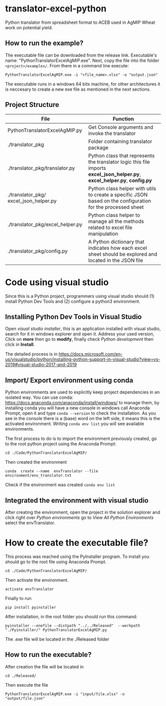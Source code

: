 # translator-excel-python
Python translator from spreadsheet format to ACEB used in AgMIP Wheat work on potential yield.

## How to run the example?

The executable file can be downloaded from the release link. Executable's name: "PythonTranslatorExcelAgMIP.exe".
Next, copy the file into the folder ```<project>/examples/```. From there in a command line execute: 

``` 
PythonTranslatorExcelAgMIP.exe -i "<file_name>.xlsx" -o "output.json"
```

The executable runs in a windows 64 bits machine, for other architectures it is neccesary to create a new exe file as mentioned in the next sections.

## Project Structure

| File | Function |
| ------------- | ------------- |
| PythonTranslatorExcelAgMIP.py  | Get Console arguments and invoke the translator  |
| ./translator_pkg  | Folder containing translator package  |
| ./translator_pkg/translator.py  | Python class that represents the translator logic this file imports **excel_json_helper.py**, **excel_helper.py**, **config.py**  |
| ./translator_pkg/ excel_json_helper.py  | Python class helper with utils to create a specific JSON  based on the configuration for the processed sheet   |
| ./translator_pkg/excel_helper.py | Python class helper to manage all the methods related to excel file manipulation  |
| ./translator_pkg/config.py | A Python dictionary that indicates how each excel sheet should be explored and located in the JSON file     |

# Code using visual studio

Since this is a Python project, programmers using visual studio should (1) install Python Dev Tools and
(2) configure a python3 environment.


## Installing Python Dev Tools in Visual Studio

Open *visual studio installer*, this is an application installed with visual studio, search for it in windows explorer and open it. Address your used version,    
Click on **more** then go to **modify**, finally check *Python development* then click in **Install**.

The detailed process is in https://docs.microsoft.com/en-us/visualstudio/python/installing-python-support-in-visual-studio?view=vs-2019#visual-studio-2017-and-2019


## Import/ Export environment using conda

Python environments are used to explicitly keep project dependencies in an isolated way. You can use conda: https://docs.anaconda.com/anaconda/install/windows/
 to manage them, by installing conda you will have a new console in windows call Anaconda Prompt, open it and type 
```conda --version``` to check the installation. As you see in the console there is a (base) word on the left side, it means this is the activated environment. Writing ```conda env list``` you will see available environments.

The first process to do is to import the environment previously created, go to the root python project using the Anaconda Prompt:
```
cd ./Code/PythonTranslatorExcelAgMIP/
```

Then created the environment

```
conda  create --name  envTranslator --file environment/env_translator.txt 
```

Check if the environment was created  ```conda env list```



## Integrated the environment with visual studio

After creating the environment, open the project in the solution explorer and click right over *Python environments*
go to *View All Python Environments* select the envTranslator.

# How to create the executable file?

This process was reached using the PyInstaller program. To install you should go to the root file using Anaconda Prompt.
```
cd ./Code/PythonTranslatorExcelAgMIP/
```

Then activate the environment.
```
activate envTranslator
```

Finally to run 

```
pip install pyinstaller
```

After installation, in the root folder you should run this command:

```
pyinstaller --onefile --distpath "../../Released"  --workpath  "./Pyinstaller/" PythonTranslatorExcelAgMIP.py
```

The .exe file will be located in the ./Released folder

## How to run the executable?
After creation the file will be located in 
``` 
cd ./Released/
``` 
Then execute the file
``` 
PythonTranslatorExcelAgMIP.exe -i "input/file.xlsx" -o "output/file.json"
```